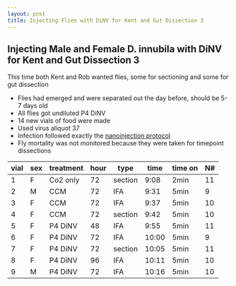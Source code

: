```yaml
---
layout: post
title: Injecting Flies with DiNV for Kent and Gut Dissection 3
---
```


## Injecting Male and Female D. innubila with DiNV for Kent and Gut Dissection 3

This time both Kent and Rob wanted flies, some for sectioning and some for gut dissection

- Flies had emerged and were separated out the day before, should be 5-7 days old
- All flies got undiluted P4 DiNV 
- 14 new vials of food were made
- Used virus aliquot 37
- Infection followed exactly the [nanoinjection protocol](https://github.com/meschedl/Unckless_Lab_Resources/blob/main/protocols/Nanoject-Dinnubila-DiNV-Infection-Protocol.md)
- Fly mortality was not monitored because they were taken for timepoint dissections 

|vial|sex|treatment|hour|type|time|time on|N#|
|---|---|---|---|---|---|---|---|
|1|F|Co2 only|72|section|9:08|2min|11|
|2|M|CCM|72|IFA|9:31|5min|9|
|3|F|CCM|72|IFA|9:37|5min|10|
|4|F|CCM|72|section|9:42|5min|10|
|5|F|P4 DiNV|48|IFA|9:55|5min|11|
|6|F|P4 DiNV|72|IFA|10:00|5min|9|
|7|F|P4 DiNV|72|section|10:05|5min|11|
|8|F|P4 DiNV|96|IFA|10:11|5min|10|
|9|M|P4 DiNV|72|IFA|10:16|5min|10|


